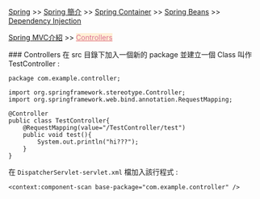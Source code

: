 <a href="/spring/">Spring</a> >>
<a href="/spring/spring_page1/">Spring 簡介</a> >>
<a href="/spring/spring_page2/">Spring Container</a> >> <a href="/spring/spring_page3/">Spring Beans</a> >> <a href="/spring/spring_page4/">Dependency Injection</a>

<a href="/spring/spring_mvc_page01/">Spring MVC介紹</a> >> 
<a href="/spring/spring_mvc_page02/" style="color:palevioletred;background-color:papayawhip;">Controllers</a>

<div class="divider"></div>
### Controllers
在 src 目錄下加入一個新的 package 並建立一個 Class 叫作 TestController :

```
package com.example.controller;

import org.springframework.stereotype.Controller;
import org.springframework.web.bind.annotation.RequestMapping;

@Controller
public class TestController{
	@RequestMapping(value="/TestController/test")
	public void test(){
		System.out.println("hi???");
	}
}
```

在 `DispatcherServlet-servlet.xml` 檔加入該行程式 : 

```
<context:component-scan base-package="com.example.controller" />
```

<!--![Spring](spring_images/springoverview01.png)-->
